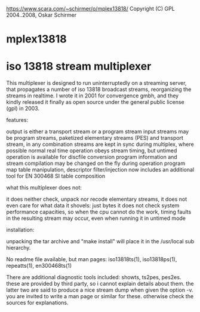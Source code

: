 https://www.scara.com/~schirmer/o/mplex13818/
Copyright (C) GPL 2004..2008, Oskar Schirmer

# mplex13818
# iso 13818 stream multiplexer
 
This multiplexer is designed to run uninterruptedly on a streaming server, 
that propagates a number of iso 13818 broadcast streams, reorganizing the streams in realtime. 
I wrote it in 2001 for convergence gmbh, and they kindly released it finally as open source under the general public license (gpl) in 2003.

features:

output is either a transport stream or a program stream
input streams may be program streams, paketized elementary streams (PES) and transport stream, in any combination
streams are kept in sync during multiplex, where possible
normal real time operation obeys stream timing, but untimed operation is available for discfile conversion
program information and stream compilation may be changed on the fly during operation
program map table manipulation, descriptor filter/injection
now includes an additional tool for EN 300468 SI table composition

what this multiplexer does not:

it does neither check, unpack nor recode elementary streams, 
it does not even care for what data it shovels: just bytes
it does not check system performance capacities, so when the cpu cannot do the work, 
timing faults in the resulting stream may occur, even when running it in untimed mode

installation: 

unpacking the tar archive and "make install" will place it in the /usr/local sub hierarchy. 

No readme file available, but man pages: iso13818ts(1), iso13818ps(1), repeatts(1), en300468ts(1)

There are additional diagnostic tools included: 
showts, ts2pes, pes2es. these are provided by third party, 
so i cannot explain details about them. the latter two are said to produce a nice stream dump when given the option -v. 
you are invited to write a man page or similar for these. otherwise check the sources for explanations.

